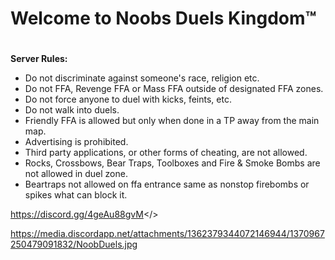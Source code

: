 # Welcome to Noobs Duels Kingdom™
#
#
**Server Rules:**
* Do not discriminate against someone's race, religion etc.
* Do not FFA, Revenge FFA or Mass FFA outside of designated FFA zones.
* Do not force anyone to duel with kicks, feints, etc.
* Do not walk into duels.
* Friendly FFA is allowed but only when done in a TP away from the main map.
* Advertising is prohibited.
* Third party applications, or other forms of cheating, are not allowed.
* Rocks, Crossbows, Bear Traps, Toolboxes and Fire & Smoke Bombs are not allowed in duel zone.
* Beartraps not allowed on ffa entrance same as nonstop firebombs or spikes what can block it.

<a id="Click Here to Join Noobs Duels Kingdom™ Discord Server">https://discord.gg/4geAu88gvM</>

https://media.discordapp.net/attachments/1362379344072146944/1370967250479091832/NoobDuels.jpg
